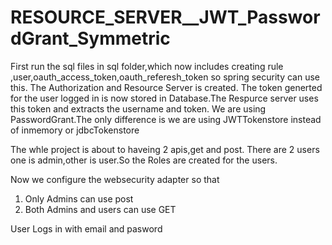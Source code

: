 # RESOURCE_SERVER__JWT_PasswordGrant_Symmetric

First run the sql files in sql folder,which now includes creating rule ,user,oauth_access_token,oauth_referesh_token so spring security can use this.
The Authorization and Resource Server is created.
The token generted for the user logged in  is now stored in Database.The Respurce server uses this token and extracts the username and token.
We are using PasswordGrant.The only difference is we are using JWTTokenstore instead of inmemory or jdbcTokenstore

The whle project is about to haveing 2 apis,get and post. 
There are 2 users one is admin,other is user.So the Roles are created for the users.

Now we configure the websecurity adapter so that
 1. Only Admins can use post
 2. Both Admins and users can use GET
 
 User Logs in with email and pasword
